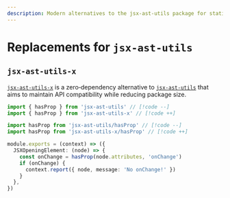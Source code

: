 ```yaml
---
description: Modern alternatives to the jsx-ast-utils package for statically analyzing JSX ASTs
---
```


# Replacements for `jsx-ast-utils`

## `jsx-ast-utils-x`

[`jsx-ast-utils-x`](https://github.com/eslinter/jsx-ast-utils-x)  is a zero‑dependency alternative to [`jsx-ast-utils`](https://github.com/jsx-eslint/jsx-ast-utils) that aims to maintain API compatibility while reducing package size.

```ts
import { hasProp } from 'jsx-ast-utils' // [!code --]
import { hasProp } from 'jsx-ast-utils-x' // [!code ++]

import hasProp from 'jsx-ast-utils/hasProp' // [!code --]
import hasProp from 'jsx-ast-utils-x/hasProp' // [!code ++]

module.exports = (context) => ({
  JSXOpeningElement: (node) => {
    const onChange = hasProp(node.attributes, 'onChange')
    if (onChange) {
      context.report({ node, message: 'No onChange!' })
    }
  },
})
```
